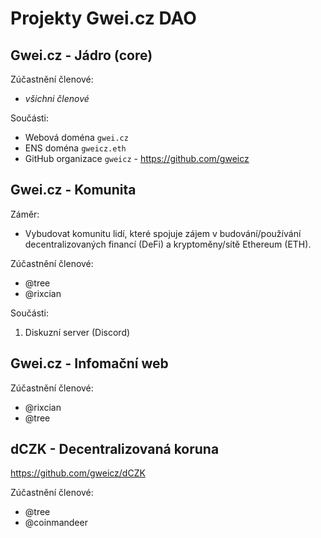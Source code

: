 # Projekty Gwei.cz DAO

## Gwei.cz - Jádro (core)

Zúčastnění členové:
* *všichni členové*

Součásti:
* Webová doména `gwei.cz`
* ENS doména `gweicz.eth`
* GitHub organizace `gweicz` - https://github.com/gweicz


## Gwei.cz - Komunita
Záměr:
* Vybudovat komunitu lidí, které spojuje zájem v budování/používání decentralizovaných financí (DeFi) a kryptoměny/sítě Ethereum (ETH).

Zúčastnění členové:
* @tree
* @rixcian  

Součásti:
1. Diskuzní server (Discord)


## Gwei.cz - Infomační web
Zúčastnění členové:
* @rixcian
* @tree


## dCZK - Decentralizovaná koruna
https://github.com/gweicz/dCZK

Zúčastnění členové:
* @tree
* @coinmandeer
  
